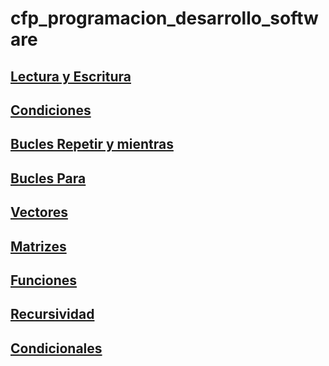 # cfp_programacion_desarrollo_software

## [Lectura y Escritura](./pseudocodigo/lectura_escritura)
## [Condiciones](./pseudocodigo/Condiciones/)
## [Bucles Repetir y mientras](./pseudocodigo/Bucles_repetir_mientras/)
## [Bucles Para](./pseudocodigo/Bucles_Para/)
## [Vectores](./pseudocodigo/Vectores/)
## [Matrizes](./pseudocodigo/Matrices/)
## [Funciones](./pseudocodigo/Funciones/)
## [Recursividad](./pseudocodigo/Recursividad/)
## [Condicionales](./pseudocodigo/condicionales)

